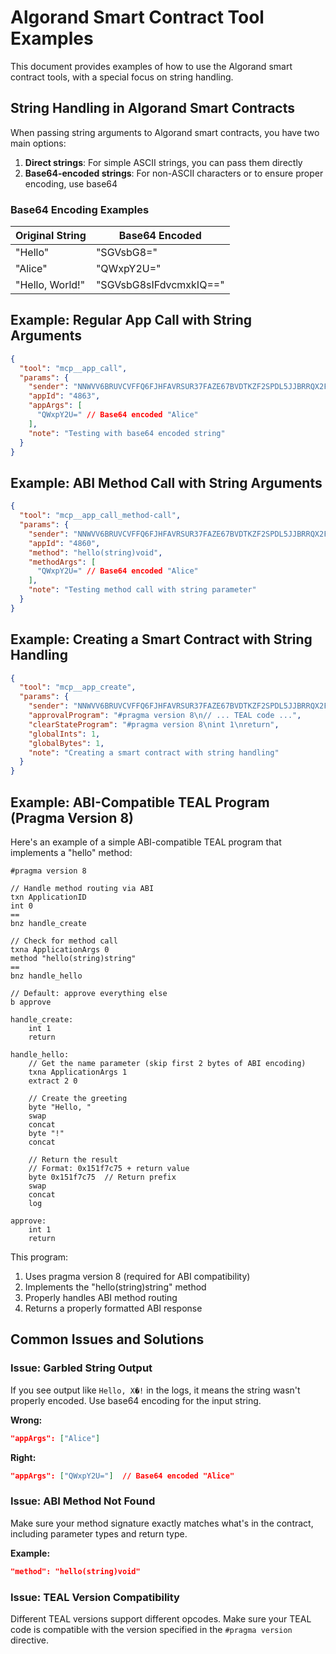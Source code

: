 # Algorand Smart Contract Tool Examples

This document provides examples of how to use the Algorand smart contract tools, with a special focus on string handling.

## String Handling in Algorand Smart Contracts

When passing string arguments to Algorand smart contracts, you have two main options:

1. **Direct strings**: For simple ASCII strings, you can pass them directly
2. **Base64-encoded strings**: For non-ASCII characters or to ensure proper encoding, use base64

### Base64 Encoding Examples

| Original String | Base64 Encoded         |
| --------------- | ---------------------- |
| "Hello"         | "SGVsbG8="             |
| "Alice"         | "QWxpY2U="             |
| "Hello, World!" | "SGVsbG8sIFdvcmxkIQ==" |

## Example: Regular App Call with String Arguments

```json
{
  "tool": "mcp__app_call",
  "params": {
    "sender": "NNWVV6BRUVCVFFQ6FJHFAVRSUR37FAZE67BVDTKZF2SPDL5JJBRRQX2FEY",
    "appId": "4863",
    "appArgs": [
      "QWxpY2U=" // Base64 encoded "Alice"
    ],
    "note": "Testing with base64 encoded string"
  }
}
```

## Example: ABI Method Call with String Arguments

```json
{
  "tool": "mcp__app_call_method-call",
  "params": {
    "sender": "NNWVV6BRUVCVFFQ6FJHFAVRSUR37FAZE67BVDTKZF2SPDL5JJBRRQX2FEY",
    "appId": "4860",
    "method": "hello(string)void",
    "methodArgs": [
      "QWxpY2U=" // Base64 encoded "Alice"
    ],
    "note": "Testing method call with string parameter"
  }
}
```

## Example: Creating a Smart Contract with String Handling

```json
{
  "tool": "mcp__app_create",
  "params": {
    "sender": "NNWVV6BRUVCVFFQ6FJHFAVRSUR37FAZE67BVDTKZF2SPDL5JJBRRQX2FEY",
    "approvalProgram": "#pragma version 8\n// ... TEAL code ...",
    "clearStateProgram": "#pragma version 8\nint 1\nreturn",
    "globalInts": 1,
    "globalBytes": 1,
    "note": "Creating a smart contract with string handling"
  }
}
```

## Example: ABI-Compatible TEAL Program (Pragma Version 8)

Here's an example of a simple ABI-compatible TEAL program that implements a "hello" method:

```
#pragma version 8

// Handle method routing via ABI
txn ApplicationID
int 0
==
bnz handle_create

// Check for method call
txna ApplicationArgs 0
method "hello(string)string"
==
bnz handle_hello

// Default: approve everything else
b approve

handle_create:
    int 1
    return

handle_hello:
    // Get the name parameter (skip first 2 bytes of ABI encoding)
    txna ApplicationArgs 1
    extract 2 0

    // Create the greeting
    byte "Hello, "
    swap
    concat
    byte "!"
    concat

    // Return the result
    // Format: 0x151f7c75 + return value
    byte 0x151f7c75  // Return prefix
    swap
    concat
    log

approve:
    int 1
    return
```

This program:

1. Uses pragma version 8 (required for ABI compatibility)
2. Implements the "hello(string)string" method
3. Properly handles ABI method routing
4. Returns a properly formatted ABI response

## Common Issues and Solutions

### Issue: Garbled String Output

If you see output like `Hello, X�!` in the logs, it means the string wasn't properly encoded. Use base64 encoding for the input string.

**Wrong:**

```json
"appArgs": ["Alice"]
```

**Right:**

```json
"appArgs": ["QWxpY2U="]  // Base64 encoded "Alice"
```

### Issue: ABI Method Not Found

Make sure your method signature exactly matches what's in the contract, including parameter types and return type.

**Example:**

```json
"method": "hello(string)void"
```

### Issue: TEAL Version Compatibility

Different TEAL versions support different opcodes. Make sure your TEAL code is compatible with the version specified in the `#pragma version` directive.
